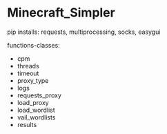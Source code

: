 # Minecraft_Simpler

pip installs:
requests, multiprocessing, socks, easygui

functions-classes:
- cpm
- threads
- timeout
- proxy_type
- logs
- requests_proxy
- load_proxy
- load_wordlist
- vail_wordlists
- results
